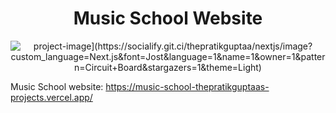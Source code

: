 <h1 align="center" id="title">Music School Website</h1>

<p align="center"><img src="[https://socialify.git.ci/thepratikguptaa/nextjs/image?font=Jost&amp;language=1&amp;name=1&amp;owner=1&amp;pattern=Signal&amp;stargazers=1&amp;theme=Light" alt="project-image](https://socialify.git.ci/thepratikguptaa/nextjs/image?custom_language=Next.js&font=Jost&language=1&name=1&owner=1&pattern=Circuit+Board&stargazers=1&theme=Light)"></p>

Music School website: https://music-school-thepratikguptaas-projects.vercel.app/
